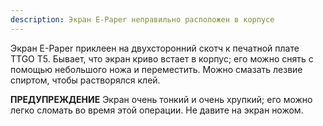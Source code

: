 ```yaml
---
description: Экран E-Paper неправильно расположен в корпусе
---
```


Экран E-Paper приклеен на двухсторонний скотч к печатной плате TTGO T5.
Бывает, что экран криво встает в корпус; его можно снять с помощью небольшого ножа и переместить. Можно смазать лезвие спиртом, чтобы растворялся клей.

**ПРЕДУПРЕЖДЕНИЕ** Экран очень тонкий и очень хрупкий; его можно легко сломать во время этой операции. Не давите на экран ножом.